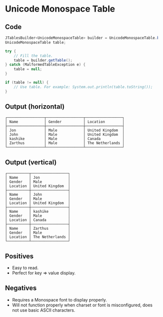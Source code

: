 # Unicode Monospace Table

## Code

```java
JTablesBuilder<UnicodeMonospaceTable> builder = UnicodeMonospaceTable.build();
UnicodeMonospaceTable table;

try {
    // Fill the table.
    table = builder.getTable();
} catch (MalformedTableException e) {
    table = null;
}

if (table != null) {
    // Use table. For example: System.out.println(table.toString());
}
```

## Output (horizontal)


```
┌─────────────────┬─────────────────┬─────────────────┐
│ Name            │ Gender          │ Location        │
├─────────────────┼─────────────────┼─────────────────┤
│ Jon             │ Male            │ United Kingdom  │
│ John            │ Male            │ United Kingdom  │
│ kashike         │ Male            │ Canada          │
│ Zarthus         │ Male            │ The Netherlands │
└─────────────────┴─────────────────┴─────────────────┘
```

## Output (vertical)

```
┌──────────┬─────────────────┐
│ Name     │ Jon             │
│ Gender   │ Male            │
│ Location │ United Kingdom  │
├──────────┼─────────────────┤
│ Name     │ John            │
│ Gender   │ Male            │
│ Location │ United Kingdom  │
├──────────┼─────────────────┤
│ Name     │ kashike         │
│ Gender   │ Male            │
│ Location │ Canada          │
├──────────┼─────────────────┤
│ Name     │ Zarthus         │
│ Gender   │ Male            │
│ Location │ The Netherlands │
└──────────┴─────────────────┘
```

## Positives

* Easy to read.
* Perfect for key => value display.

## Negatives

* Requires a Monospace font to display properly.
* Will not function properly when charset or font is misconfigured, does not use basic ASCII characters.
